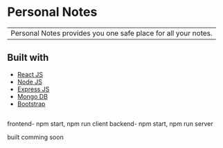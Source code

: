 # Personal Notes
<table>
<tr>
<td>
  Personal Notes provides you one safe place for all your notes.
</td>
</tr>
</table>


## Built with 

- [React JS](https://reactjs.org/)
- [Node JS](https://nodejs.org/) 
- [Express JS](https://expressjs.com/)
- [Mongo DB](https://www.mongodb.com/)
- [Bootstrap](http://getbootstrap.com/)

##

frontend- npm start, npm run client
backend- npm start, npm run server

 built comming soon 
